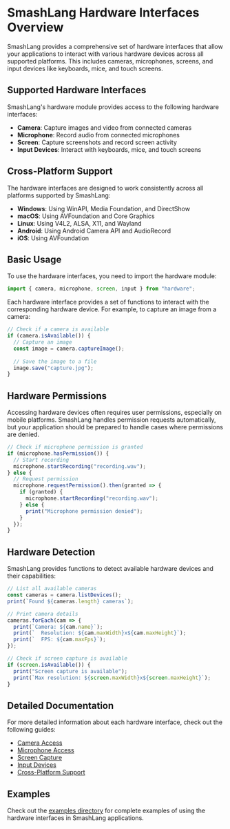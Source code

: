 # SmashLang Hardware Interfaces Overview

SmashLang provides a comprehensive set of hardware interfaces that allow your applications to interact with various hardware devices across all supported platforms. This includes cameras, microphones, screens, and input devices like keyboards, mice, and touch screens.

## Supported Hardware Interfaces

SmashLang's hardware module provides access to the following hardware interfaces:

- **Camera**: Capture images and video from connected cameras
- **Microphone**: Record audio from connected microphones
- **Screen**: Capture screenshots and record screen activity
- **Input Devices**: Interact with keyboards, mice, and touch screens

## Cross-Platform Support

The hardware interfaces are designed to work consistently across all platforms supported by SmashLang:

- **Windows**: Using WinAPI, Media Foundation, and DirectShow
- **macOS**: Using AVFoundation and Core Graphics
- **Linux**: Using V4L2, ALSA, X11, and Wayland
- **Android**: Using Android Camera API and AudioRecord
- **iOS**: Using AVFoundation

## Basic Usage

To use the hardware interfaces, you need to import the hardware module:

```js
import { camera, microphone, screen, input } from "hardware";
```

Each hardware interface provides a set of functions to interact with the corresponding hardware device. For example, to capture an image from a camera:

```js
// Check if a camera is available
if (camera.isAvailable()) {
  // Capture an image
  const image = camera.captureImage();
  
  // Save the image to a file
  image.save("capture.jpg");
}
```

## Hardware Permissions

Accessing hardware devices often requires user permissions, especially on mobile platforms. SmashLang handles permission requests automatically, but your application should be prepared to handle cases where permissions are denied.

```js
// Check if microphone permission is granted
if (microphone.hasPermission()) {
  // Start recording
  microphone.startRecording("recording.wav");
} else {
  // Request permission
  microphone.requestPermission().then(granted => {
    if (granted) {
      microphone.startRecording("recording.wav");
    } else {
      print("Microphone permission denied");
    }
  });
}
```

## Hardware Detection

SmashLang provides functions to detect available hardware devices and their capabilities:

```js
// List all available cameras
const cameras = camera.listDevices();
print(`Found ${cameras.length} cameras`);

// Print camera details
cameras.forEach(cam => {
  print(`Camera: ${cam.name}`);
  print(`  Resolution: ${cam.maxWidth}x${cam.maxHeight}`);
  print(`  FPS: ${cam.maxFps}`);
});

// Check if screen capture is available
if (screen.isAvailable()) {
  print("Screen capture is available");
  print(`Max resolution: ${screen.maxWidth}x${screen.maxHeight}`);
}
```

## Detailed Documentation

For more detailed information about each hardware interface, check out the following guides:

- [Camera Access](./camera.md)
- [Microphone Access](./microphone.md)
- [Screen Capture](./screen.md)
- [Input Devices](./input.md)
- [Cross-Platform Support](./cross-platform.md)

## Examples

Check out the [examples directory](./examples/) for complete examples of using the hardware interfaces in SmashLang applications.
